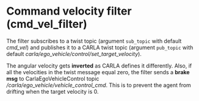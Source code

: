 # Command velocity filter (cmd_vel_filter)

The filter subscribes to a twist topic (argument `sub_topic` with default *cmd_vel*) and publishes it to a CARLA twist topic (argument `pub_topic` with default *carla/ego_vehicle/control/set_target_velocity*). 

The angular velocity gets **inverted** as CARLA defines it differently. Also, if all the velocities in the twist message equal zero, the filter sends a **brake msg** to CarlaEgoVehicleControl topic */carla/ego_vehicle/vehicle_control_cmd*. This is to prevent the agent from drifting when the target velocity is 0.